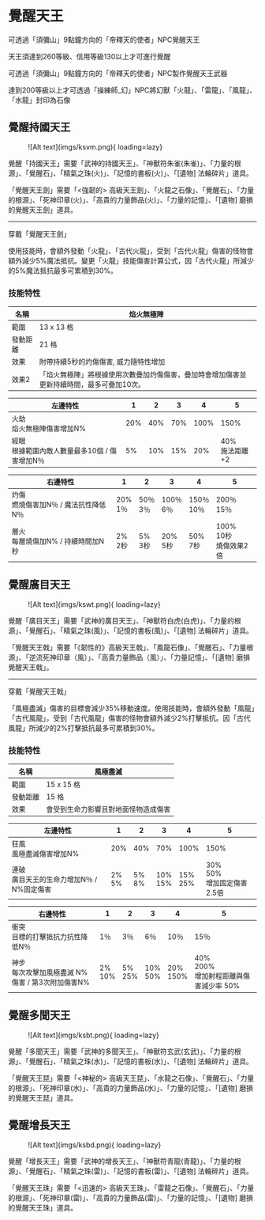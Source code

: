 # 覺醒天王

可透過「須彌山」9點鐘方向的「帝釋天的使者」NPC覺醒天王

天王須達到260等級、信用等級130以上才可進行覺醒

可透過「須彌山」9點鐘方向的「帝釋天的使者」NPC製作覺醒天王武器

達到200等級以上才可透過「操練師_幻」NPC將幻獸「火龍」、「雷龍」、「風龍」、「水龍」封印為石像

## 覺醒持國天王

<figure markdown>
![Alt text](imgs/ksvm.png){ loading=lazy}
</figure>

覺醒「持國天王」需要「武神的持國天王」、「神獸符朱雀(朱雀)」、「力量的根源」、「覺醒石」、「精氣之珠(火)」、「記憶的書板(火)」、「[遺物] 法輪碎片」道具。

「覺醒天王劍」需要「<強韌的> 高級天王劍」、「火龍之石像」、「覺醒石」、「力量的根源」、「死神印章(火)」、「高貴的力量飾品(火)」、「力量的記憶」、「[遺物] 磨損的覺醒天王劍」道具。

---

穿戴「覺醒天王劍」

使用技能時，會額外發動「火龍」、「古代火龍」，受到「古代火龍」傷害的怪物會額外減少5%魔法抵抗。變更「火龍」技能傷害計算公式，因「古代火龍」所減少的5%魔法抵抗最多可累積到30%。

### 技能特性

|  名稱 |  焰火無極陣 |
|---|---|
|  範圍 |  13 x 13 格  |
| 發動距離  | 21 格  |
| 效果  | 附帶持續5秒的灼傷傷害, 威力隨特性增加 |
| 效果2 | 「焰火無極陣」將根據使用次數疊加灼傷傷害，疊加時會增加傷害並更新持續時間，最多可疊加10次。|

|  左邊特性         | 1 | 2  | 3 | 4  | 5  | 
|---|------|---|---|---|---|
|  火劫  <br>焰火無極陣傷害增加N%   | 20% | 40%  | 70%  | 100%  | 150%  | 
|  經眼  <br>根據範圍內敵人數量最多10個 / 傷害增加N％  | 5% | 10%  | 15%  | 20%  | 40%<br>施法距離+2  | 


|  右邊特性         | 1 | 2  | 3 | 4  | 5  | 
|---|------|---|---|---|---|
|  灼傷  <br>燃燒傷害加N％ / 魔法抗性降低N％ | 20%<br>1％ | 50％<br>3％  | 100％<br>6％  | 150％<br>10％  | 200％<br>15％   | 
|  層火  <br>每層燒傷加N% / 持續時間加N秒  | 2%<br>2秒 | 5%<br>3秒  | 20%<br>5秒  | 50%<br>7秒  | 100%<br>10秒<br>燒傷效果2倍  | 



## 覺醒廣目天王

<figure markdown>
![Alt text](imgs/kswt.png){ loading=lazy}
</figure>

覺醒「廣目天王」需要「武神的廣目天王」、「神獸符白虎(白虎)」、「力量的根源」、「覺醒石」、「精氣之珠(風)」、「記憶的書板(風)」、「[遺物] 法輪碎片」道具。

「覺醒天王戟」需要「《韌性的》高級天王戟」、「風龍石像」、「覺醒石」、「力量根源」、「逆流死神印章（風）」、「高貴力量飾品（風）」、「力量記憶」、「[遺物] 磨損覺醒天王戟」。

---

穿戴「覺醒天王戟」

「風極盡滅」傷害的目標會減少35%移動速度。使用技能時，會額外發動「風龍」「古代風龍」，受到「古代風龍」傷害的怪物會額外減少2%打擊抵抗。因「古代風龍」所減少的2%打擊抵抗最多可累積到30%。

### 技能特性

|  名稱 |  風極盡滅 |
|---|---|
|  範圍 |  15 x 15 格  |
| 發動距離  | 15 格  |
| 效果  | 會受到生命力影響且對地面怪物造成傷害 |


|  左邊特性         | 1 | 2  | 3 | 4  | 5  | 
|---|------|---|---|---|---|
|  狂風  <br>風極盡滅傷害增加N%   | 20% | 40%  | 70%  | 100%  | 150%  | 
|  連破  <br>廣目天王的生命力增加N％ / N%固定傷害  | 2%<br>5% | 5%<br>8%  | 10%<br>15%  | 15%<br>25%  | 30%<br>50%<br>增加固定傷害2.5倍  | 


|  右邊特性         | 1 | 2  | 3 | 4  | 5  | 
|---|------|---|---|---|---|
|  衝突  <br>目標的打擊抵抗力抗性降低N％ | 1％ | 3％  | 6％  | 10％  | 15％   | 
|  神步  <br>每次攻擊加風極盡滅 N% 傷害 / 第3次附加傷害N%  | 2%<br>10% | 5%<br>25% | 10%<br>50%  | 20%<br>150%  | 40%<br>200%<br>增加射程距離與傷害減少率 50%  | 


## 覺醒多聞天王

<figure markdown>
![Alt text](imgs/ksbt.png){ loading=lazy}
</figure>

覺醒「多聞天王」需要「武神的多聞天王」、「神獸符玄武(玄武)」、「力量的根源」、「覺醒石」、「精氣之珠(水)」、「記憶的書板(水)」、「[遺物] 法輪碎片」道具。

「覺醒天王琵」需要「<神秘的> 高級天王琵」、「水龍之石像」、「覺醒石」、「力量的根源」、「死神印章(水)」、「高貴的力量飾品(水)」、「力量的記憶」、「[遺物] 磨損的覺醒天王琵」道具。

## 覺醒增長天王

<figure markdown>
![Alt text](imgs/ksbd.png){ loading=lazy}
</figure>

覺醒「增長天王」需要「武神的增長天王」、「神獸符青龍(青龍)」、「力量的根源」、「覺醒石」、「精氣之珠(雷)」、「記憶的書板(雷)」、「[遺物] 法輪碎片」道具。

「覺醒天王珠」需要「<迅速的> 高級天王珠」、「雷龍之石像」、「覺醒石」、「力量的根源」、「死神印章(雷)」、「高貴的力量飾品(雷)」、「力量的記憶」、「[遺物] 磨損的覺醒天王珠」道具。